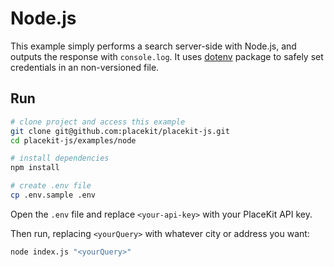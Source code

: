 # Node.js

This example simply performs a search server-side with Node.js, and outputs the response with `console.log`. 
It uses [dotenv](https://www.npmjs.com/package/dotenv) package to safely set credentials in an non-versioned file.

## Run

```sh
# clone project and access this example
git clone git@github.com:placekit/placekit-js.git
cd placekit-js/examples/node

# install dependencies
npm install

# create .env file
cp .env.sample .env
```

Open the `.env` file and replace `<your-api-key>` with your PlaceKit API key.

Then run, replacing `<yourQuery>` with whatever city or address you want:

```sh
node index.js "<yourQuery>"
```